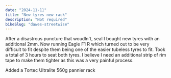 ```yaml
---
date: "2024-11-11"
title: "New tyres new rack"
description: "Not required"
bikeSlug: "dawes-streetwise"
---
```

After a disastrous puncture that woudln't, seal I bought new tyres with an additional 2mm.
Now running Eagle F1 R which turned out to be very difficult to fit despite them being one of the easier tubeless tyres to fit. 
Took a total of 3 hours to seat both tyres. I believe I need an additional strip of rim tape to make them tighter as this was a very painful process.

Added a Tortec Ultralite 560g pannier rack
